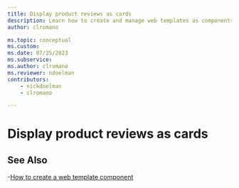 ```yaml
---
title: Display product reviews as cards
description: Learn how to create and manage web templates as components in Power Pages.
author: clromano

ms.topic: conceptual
ms.custom: 
ms.date: 07/25/2023
ms.subservice:
ms.author: clromano
ms.reviewer: ndoelman
contributors:
    - nickdoelman
    - clromano

---
```


# Display product reviews as cards

## See Also

-[How to create a web template component](web-templates-as-components-how-to.md)

